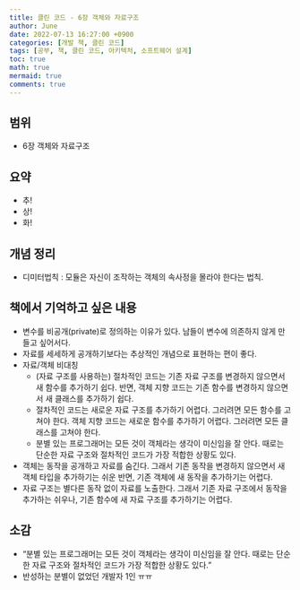```yaml
---
title: 클린 코드 - 6장 객체와 자료구조
author: June
date: 2022-07-13 16:27:00 +0900
categories: [개발 책, 클린 코드]
tags: [공부, 책, 클린 코드, 아키텍처, 소프트웨어 설계]
toc: true
math: true
mermaid: true
comments: true
---
```

## 범위

- 6장 객체와 자료구조

## 요약

- 추!
- 상!
- 화!

## 개념 정리

- 디미터법칙 : 모듈은 자신이 조작하는 객체의 속사정을 몰라야 한다는 법칙.

## 책에서 기억하고 싶은 내용

- 변수를 비공개(private)로 정의하는 이유가 있다. 남들이 변수에 의존하지 않게 만들고 싶어서다.
- 자료를 세세하게 공개하기보다는 추상적인 개념으로 표현하는 편이 좋다.
- 자료/객체 비대칭
  - (자료 구조를 사용하는) 절차적인 코드는 기존 자료 구조를 변경하지 않으면서 새 함수를 추가하기 쉽다. 반면, 객체 지향 코드는 기존 함수를 변경하지 않으면서 새 클래스를 추가하기 쉽다.
  - 절차적인 코드는 새로운 자료 구조를 추가하기 어렵다. 그러려면 모든 함수를 고쳐야 한다. 객체 지향 코드는 새로운 함수를 추가하기 어렵다. 그러려면 모든 클래스를 고쳐야 한다.
  - 분별 있는 프로그래머는 모든 것이 객체라는 생각이 미신임을 잘 안다. 때로는 단순한 자료 구조와 절차적인 코드가 가장 적합한 상황도 있다.
- 객체는 동작을 공개하고 자료를 숨긴다. 그래서 기존 동작을 변경하지 않으면서 새 객체 타입을 추가하기는 쉬운 반면, 기존 객체에 새 동작을 추가하기는 어렵다.
- 자료 구조는 별다른 동작 없이 자료를 노출한다. 그래서 기존 자료 구조에서 동작을 추가하는 쉬우나, 기존 함수에 새 자료 구조를 추가하기는 어렵다.

## 소감

- “분별 있는 프로그래머는 모든 것이 객체라는 생각이 미신임을 잘 안다. 때로는 단순한 자료 구조와 절차적인 코드가 가장 적합한 상황도 있다.”
- 반성하는 분별이 없었던 개발자 1인 ㅠㅠ
